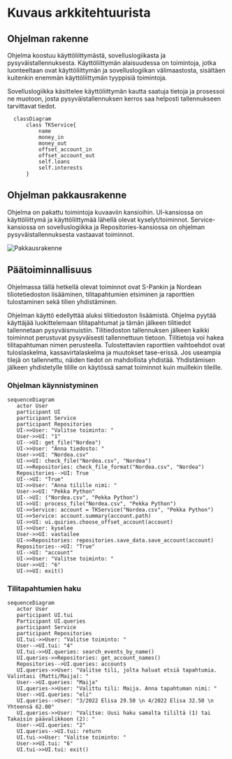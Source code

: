 # Kuvaus arkkitehtuurista

## Ohjelman rakenne

Ohjelma koostuu käyttöliittymästä, sovelluslogiikasta ja pysyväistallennuksesta. Käyttöliittymän
alaisuudessa on toimintoja, jotka luonteeltaan ovat käyttöliittymän ja sovelluslogiikan välimaastosta,
sisältäen kuitenkin enemmän käyttöliittymän tyyppisiä toimintoja. 

Sovelluslogiikka käsittelee käyttöliittymän kautta saatuja tietoja ja prosessoi ne muotoon, josta
pysyväistallennuksen kerros saa helposti tallennukseen tarvittavat tiedot. 


```mermaid
  classDiagram
      class TKService{
          name
	  	  money_in
          money_out
          offset_account_in
          offset_account_out
          self.loans
          self.interests
      }
```	

## Ohjelman pakkausrakenne

Ohjelma on pakattu toimintoja kuvaaviin kansioihin. UI-kansiossa on käyttöliittymä ja käyttöliittymää
lähellä olevat kyselyt/toiminnot. Service-kansiossa on sovelluslogiikka ja Repositories-kansiossa on 
ohjelman pysyväistallennuksesta vastaavat toiminnot. 

![Pakkausrakenne](./kuvat/pakkaus.jpg)

## Päätoiminnallisuus

Ohjelmassa tällä hetkellä olevat toiminnot ovat S-Pankin ja Nordean tiliotetiedoston lisääminen, tilitapahtumien etsiminen ja raporttien tulostaminen sekä tilien yhdistäminen.

Ohjelman käyttö edellyttää aluksi tilitiedoston lisäämistä. Ohjelma pyytää käyttäjää luokittelemaan tilitapahtumat ja tämän jälkeen tilitiedot tallennetaan pysyväismuistiin. Tilitiedoston tallennuksen jälkeen kaikki toiminnot perustuvat pysyväisesti tallennettuun tietoon. Tilitietoja voi hakea tilitapahtuman nimen perusteella. Tulostettavien raporttien vaihtoehdot ovat tuloslaskelma, kassavirtalaskelma ja muutokset tase-erissä. Jos useampia tilejä on tallennettu, näiden tiedot on mahdollista yhdistää. Yhdistämisen jälkeen yhdistetylle tilille on käytössä samat toiminnot kuin muillekin tileille.

### Ohjelman käynnistyminen

```mermaid
sequenceDiagram
   actor User
   participant UI
   participant Service
   participant Repositories
   UI->>User: "Valitse toiminto: "
   User->>UI: "1"
   UI-->UI: get_file("Nordea")
   UI->>User: "Anna tiedosto: "
   User->>UI: "Nordea.csv"
   UI->>UI: check_file("Nordea.csv", "Nordea")
   UI->>Repositories: check_file_format("Nordea.csv", "Nordea")
   Repositories-->UI: True
   UI-->UI: "True"
   UI->>User: "Anna tilille nimi: "
   User->>UI: "Pekka Python"
   UI-->UI: ("Nordea.csv", "Pekka Python")
   UI->>UI: process_file("Nordea.csv", "Pekka Python")
   UI->>Service: account = TKService("Nordea.csv", "Pekka Python")
   UI->>Service: account.summary(account.path)
   UI->>UI: ui.quiries.choose_offset_account(account)
   UI->>User: kyselee
   User->>UI: vastailee
   UI->>Repositories: repositories.save_data.save_account(account)
   Repositories-->UI: "True"
   UI-->UI: "account"
   UI->>User: "Valitse toiminto: "
   User->>UI: "6"
   UI->>UI: exit()
```

### Tilitapahtumien haku

```mermaid
sequenceDiagram
   actor User
   participant UI.tui
   Participant UI.queries
   participant Service
   participant Repositories
   UI.tui->>User: "Valitse toiminto: "
   User-->UI.tui: "4"
   UI.tui->>UI.queries: search_events_by_name()
   UI.queries->>Repositories: get_account_names()
   Repositories-->UI.queries: accounts
   UI.queries->>User: "Valitse tili, jolta haluat etsiä tapahtumia. Valintasi (Matti/Maija): "
   User-->UI.queries: "Maija"
   UI.queries->>User: "Valittu tili: Maija. Anna tapahtuman nimi: "
   User-->UI.queries: "eli"
   UI.queries-->User: "3/2022 Elisa 29.50 \n 4/2022 Elisa 32.50 \n Yhteensä 62.00"
   UI.queries->>User: "Valitse: Uusi haku samalta tililtä (1) tai Takaisin päävalikkoon (2): "
   User-->UI.queries: "2"
   UI.queries-->UI.tui: return
   UI.tui->>User: "Valitse toiminto: "
   User->>UI.tui: "6"
   UI.tui->>UI.tui: exit()
```
   
   
   


